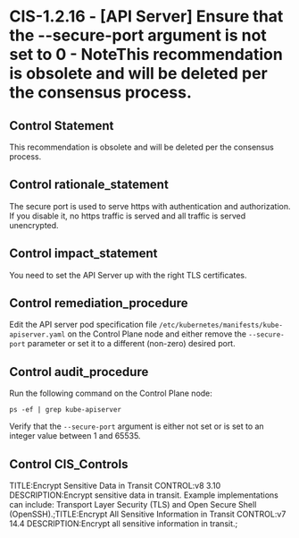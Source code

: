 # CIS-1.2.16 - \[API Server\] Ensure that the --secure-port argument is not set to 0 - NoteThis recommendation is obsolete and will be deleted per the consensus process.

## Control Statement

This recommendation is obsolete and will be deleted per the consensus process.

## Control rationale_statement

The secure port is used to serve https with authentication and authorization. If you disable it, no https traffic is served and all traffic is served unencrypted.

## Control impact_statement

You need to set the API Server up with the right TLS certificates.

## Control remediation_procedure

Edit the API server pod specification file `/etc/kubernetes/manifests/kube-apiserver.yaml` on the Control Plane node and either remove the `--secure-port` parameter or set it to a different (non-zero) desired port.

## Control audit_procedure

Run the following command on the Control Plane node:

```
ps -ef | grep kube-apiserver
```

Verify that the `--secure-port` argument is either not set or is set to an integer value between 1 and 65535.

## Control CIS_Controls

TITLE:Encrypt Sensitive Data in Transit CONTROL:v8 3.10 DESCRIPTION:Encrypt sensitive data in transit. Example implementations can include: Transport Layer Security (TLS) and Open Secure Shell (OpenSSH).;TITLE:Encrypt All Sensitive Information in Transit CONTROL:v7 14.4 DESCRIPTION:Encrypt all sensitive information in transit.;
